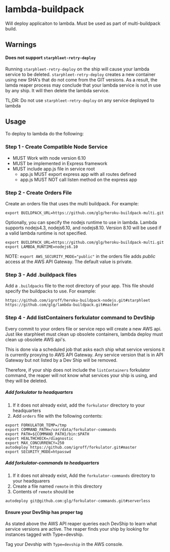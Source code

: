# lambda-buildpack
Will deploy applicaiton to lambda. Must be used as part of multi-buildpack build.

## Warnings
#### Does not support `starphleet-retry-deploy`
Running `starphleet-retry-deploy` on the ship will cause your lambda service to be deleted.  `starphleet-retry-deploy` creates a new container using new SHA's that do not come from the GIT versions.  As a result, the lamda reaper process may conclude that your lambda service is not in use by any ship.  It will then delete the lambda service.

TL;DR: Do not use `starphleet-retry-deploy` on any service deployed to lambda

## Usage
To deploy to lambda do the following:

### Step 1 - Create Compatible Node Service
 - MUST Work with node version 6.10
 - MUST be implemented in Express framework
 - MUST include app.js file in service root
    - app.js MUST export express app with all routes defined
	- app.js MUST NOT call listen method on the express app

### Step 2 - Create Orders File
Create an orders file that uses the multi buildpack.  For example:

```
export BUILDPACK_URL=https://github.com/glg/heroku-buildpack-multi.git
```
Optionally, you can specify the nodejs runtime to use in lambda.  Lambda supports nodejs4.3, nodejs6.10, and nodejs8.10.  Version 8.10 will be used if a valid lambda runtime is not specified.

```
export BUILDPACK_URL=https://github.com/glg/heroku-buildpack-multi.git
export LAMBDA_RUNTIME=nodejs6.10
```

NOTE: `export AWS_SECURITY_MODE="public"` in the orders file adds *public* access at the AWS API Gateway. The default value is private.


### Step 3 - Add .buildpack files
Add a `.buildpacks` file to the root directory of your app. This file should specify the buildpacks to use.  For example:

```
https://github.com/igroff/heroku-buildpack-nodejs.git#starphleet
https://github.com/glg/lambda-buildpack.git#master
```

### Step 4 - Add listContainers forkulator command to DevShip
Every commit to your orders file or service repo will create a new AWS api.  Just like starphleet must clean up obsolete containers, lambda deploy must clean up obsolete AWS api's.

This is done via a scheduled job that asks each ship what service versions it is currently proxying to AWS API Gateway.  Any service version that is in API Gateway but not listed by a Dev Ship will be removed.

Therefore, if your ship does not include the `listContainers` forkulator command, the reaper will not know what services your ship is using, and they will be deleted.

##### Add forkulator to headquarters
1. If it does not already exist, add the `forkulator` directory to your headquarters
2. Add `orders` file with the following contents:

```
export FORKULATOR_TEMP=/tmp
export COMMAND_PATH=/var/data/forkulator-commands
export PATH=${COMMAND_PATH}/bin:$PATH
export HEALTHCHECK=/diagnostic
export MAX_CONCURRENCY=250
autodeploy https://github.com/igroff/forkulator.git#master
export SECURITY_MODE=htpasswd
```

##### Add forkulator-commands to headquarters
1. If it does not already exist, Add the `forkulator-commands` directory to your headquarers
2. Create a file named `remote` in this directory
3. Contents of `remote` should be

```
autodeploy git@github.com:glg/forkulator-commands.git#serverless
```

#### Ensure your DevShip has proper tag
As stated above the AWS API reaper queries each DevShip to learn what service versions are active. The reaper finds your ship by looking for instances tagged with Type=devship.

Tag your Devship with `Type=devship` in the AWS console.


